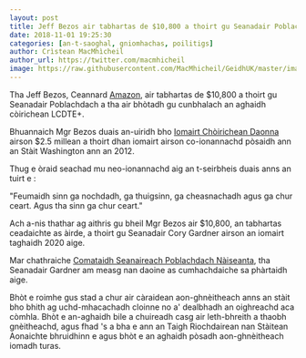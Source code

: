 ```yaml
---
layout: post
title: Jeff Bezos air tabhartas de $10,800 a thoirt gu Seanadair Poblachdach a bhòtas gu cunbhalach an aghaidh còirichean LCDTE+
date: 2018-11-01 19:25:30
categories: [an-t-saoghal, gniomhachas, poilitigs]
author: Crìstean MacMhìcheil
author_url: https://twitter.com/macmhicheil
image: https://raw.githubusercontent.com/MacMhicheil/GeidhUK/master/images/2018-11-01-jeff-bezos-air-tabhartas-de-10800-a-thoirt-gu-seanadair-poblachdach-a-bhotas-gu-cunbhalach-an-aghaidh-coirichean-lcdte.md.png
---
```


Tha Jeff Bezos, Ceannard [Amazon](https://www.amazon.co.uk/), air tabhartas de $10,800 a thoirt gu Seanadair Poblachdach a tha air bhòtadh gu cunbhalach an aghaidh còirichean LCDTE+.

<!--more-->

Bhuannaich Mgr Bezos duais an-uiridh bho [Iomairt Chòirichean Daonna](https://www.hrc.org/) airson $2.5 millean a thoirt dhan iomairt airson co-ionannachd pòsaidh ann an Stàit Washington ann an 2012.

Thug e òraid seachad mu neo-ionannachd aig an t-seirbheis duais anns an tuirt e :

"Feumaidh sinn ga nochdadh, ga thuigsinn, ga cheasnachadh agus ga chur ceart. Agus tha sinn ga chur ceart."

Ach a-nis thathar ag aithris gu bheil Mgr Bezos air $10,800, an tabhartas ceadaichte as àirde, a thoirt gu Seanadair Cory Gardner airson an iomairt taghaidh 2020 aige.

Mar chathraiche [Comataidh Seanaireach Poblachdach Nàiseanta](https://www.nrsc.org/), tha Seanadair Gardner am measg nan daoine as cumhachdaiche sa phàrtaidh aige.

Bhòt e roimhe gus stad a chur air càraidean aon-ghnèitheach anns an stàit bho bhith ag uchd-mhacachadh cloinne no a' dealbhadh an oighreachd aca còmhla. Bhòt e an-aghaidh bile a chuireadh casg air leth-bhreith a thaobh gnèitheachd, agus fhad 's a bha e ann an Taigh Riochdairean nan Stàitean Aonaichte bhruidhinn e agus bhòt e an aghaidh pòsadh aon-ghnèitheach iomadh turas.
